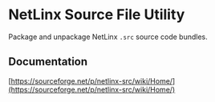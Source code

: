 # NetLinx Source File Utility

Package and unpackage NetLinx `.src` source code bundles.

## Documentation
[https://sourceforge.net/p/netlinx-src/wiki/Home/](https://sourceforge.net/p/netlinx-src/wiki/Home/)
